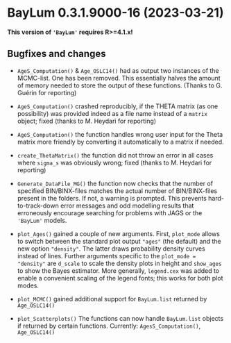 




<!-- NEWS.md was auto-generated by NEWS.Rmd. Please DO NOT edit by hand!-->

# BayLum 0.3.1.9000-16 (2023-03-21)

**This version of `'BayLum'` requires R\>=4.1.x!**

## Bugfixes and changes

-   `AgeS_Computation()` & `Age_OSLC14()` had as output two instances of
    the MCMC-list. One has been removed. This essentially halves the
    amount of memory needed to store the output of these functions.
    (Thanks to G. Guérin for reporting)

-   `AgeS_Computation()` crashed reproducibly, if the THETA matrix (as
    one possibility) was provided indeed as a file name instead of a
    `matrix` object; fixed (thanks to M. Heydari for reporting)

-   `AgeS_Computation()` the function handles wrong user input for the
    Theta matrix more friendly by converting it automatically to a
    matrix if needed.

-   `create_ThetaMatrix()` the function did not throw an error in all
    cases where `sigma_s` was obviously wrong; fixed (thanks to M.
    Heydari for reporting)

-   `Generate_DataFile_MG()` the function now checks that the number of
    specified BIN/BINX-files matches the actual number of BIN/BINX-files
    present in the folders. If not, a warning is prompted. This prevents
    hard-to-track-down error messages and odd modelling results that
    erroneously encourage searching for problems with JAGS or the
    `'BayLum'` models.

-   `plot_Ages()` gained a couple of new arguments. First, `plot_mode`
    allows to switch between the standard plot output `"ages"` (the
    default) and the new option `"density"`. The latter draws
    probability density curves instead of lines. Further arguments
    specific to the `plot_mode = "density"` are `d_scale` to scale the
    density plots in height and `show_ages` to show the Bayes estimator.
    More generally, `legend.cex` was added to enable a convenient
    scaling of the legend fonts; this works for both plot modes.

-   `plot_MCMC()` gained additional support for `BayLum.list` returned
    by `Age_OSLC14()`

-   `plot_Scatterplots()` The functions can now handle `BayLum.list`
    objects if returned by certain functions. Currently:
    `AgesS_Computation()`, `Age_OSLC14()`
